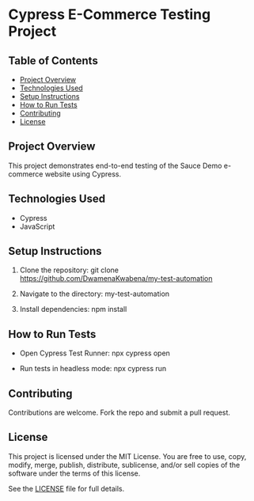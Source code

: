 # Cypress E-Commerce Testing Project

## Table of Contents
- [Project Overview](#project-overview)
- [Technologies Used](#technologies-used)
- [Setup Instructions](#setup-instructions)
- [How to Run Tests](#how-to-run-tests)
- [Contributing](#contributing)
- [License](#license)

## Project Overview
This project demonstrates end-to-end testing of the Sauce Demo e-commerce website using Cypress.

## Technologies Used
- Cypress
- JavaScript

## Setup Instructions
1. Clone the repository:
   git clone https://github.com/DwamenaKwabena/my-test-automation

2. Navigate to the directory:
my-test-automation

3. Install dependencies:
npm install

## How to Run Tests
- Open Cypress Test Runner:
npx cypress open

- Run tests in headless mode:
npx cypress run

## Contributing
Contributions are welcome. Fork the repo and submit a pull request.

## License

This project is licensed under the MIT License. You are free to use, copy, modify, merge, publish, distribute, sublicense, and/or sell copies of the software under the terms of this license.

See the [LICENSE](LICENSE) file for full details.

